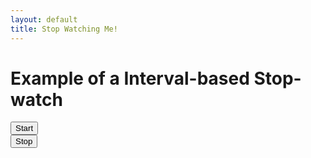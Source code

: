 ```yaml
---
layout: default
title: Stop Watching Me!
---
```

<h1>Example of a Interval-based Stop-watch</h1>
<button id="start">Start</button>
<br /><button id="stop">Stop</button>
<br />
<div id="timer"></div>

<script type="text/python">
from browser import document
import time
import math
from datetime import datetime

counter = datetime.now()

def show():
    global counter
    elapsed = datetime.now() - counter
    document["timer"].innerHTML = "<p>%.2f</p>"%elapsed.total_seconds()
    
def start_hold_timer(ev):
    counter = datetime.now()

def stop_timer(ev):
    global counter
    show()

document["start"].bind("click", start_hold_timer)
document["stop"].bind("click", stop_timer)
</script>
